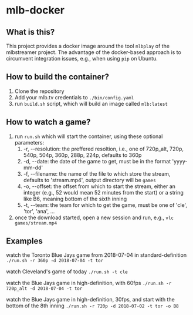 # mlb-docker

## What is this?

This project provides a docker image around the tool `mlbplay` of the mlbstreamer project. The advantage of the docker-based approach is to circumvent integration issues, e.g., when using `pip` on Ubuntu.
## How to build the container?
1. Clone the repository
2. Add your mlb.tv credentials to `./bin/config.yaml`
3. run `build.sh` script, which will build an image called `mlb:latest`

## How to watch a game?
1. run `run.sh` which will start the container, using these optional parameters:
    1. -r, --resolution: the preffered resoltion, i.e., one of 720p_alt, 720p, 540p, 504p, 360p, 288p, 224p, defaults to 360p
    2. -d, --date: the date of the game to get, must be in the format 'yyyy-mm-dd'
    3. -f, --filename: the name of the file to which store the stream, defaults to 'stream.mp4', output directory will be `games`
    4. -o, --offset: the offset from which to start the stream, either an integer (e.g., 52 would mean 52 minutes from the start) or a string like B6, meaning bottom of the sixth inning
    5. -t, --team: the team for which to get the game, must be one of 'cle', 'tor', 'ana', ...
2. once the download started, open a new session and run, e.g., `vlc games/stream.mp4`

## Examples

watch the Toronto Blue Jays game from 2018-07-04 in standard-definition
`./run.sh -r 360p -d 2018-07-04 -t tor`

watch Cleveland's game of today
`./run.sh -t cle`

watch the Blue Jays game in high-definition, with 60fps
`./run.sh -r 720p_alt -d 2018-07-04 -t tor`

watch the Blue Jays game in high-definition, 30fps, and start with the bottom of the 8th inning
`./run.sh -r 720p -d 2018-07-02 -t tor -o B8`
